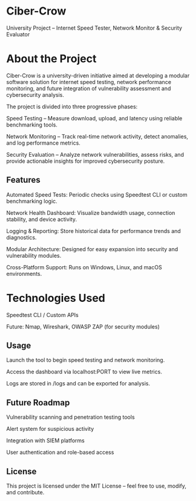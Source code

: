 # Ciber-Crow
University Project – Internet Speed Tester, Network Monitor & Security Evaluator

# About the Project
Ciber-Crow is a university-driven initiative aimed at developing a modular software solution for internet speed testing, network performance monitoring, and future integration of vulnerability assessment and cybersecurity analysis.

The project is divided into three progressive phases:

Speed Testing – Measure download, upload, and latency using reliable benchmarking tools.

Network Monitoring – Track real-time network activity, detect anomalies, and log performance metrics.

Security Evaluation – Analyze network vulnerabilities, assess risks, and provide actionable insights for improved cybersecurity posture.

## Features
Automated Speed Tests: Periodic checks using Speedtest CLI or custom benchmarking logic.

Network Health Dashboard: Visualize bandwidth usage, connection stability, and device activity.

Logging & Reporting: Store historical data for performance trends and diagnostics.

Modular Architecture: Designed for easy expansion into security and vulnerability modules.

Cross-Platform Support: Runs on Windows, Linux, and macOS environments.

# Technologies Used

Speedtest CLI / Custom APIs

Future: Nmap, Wireshark, OWASP ZAP (for security modules)

## Usage
Launch the tool to begin speed testing and network monitoring.

Access the dashboard via localhost:PORT to view live metrics.

Logs are stored in /logs and can be exported for analysis.

## Future Roadmap
Vulnerability scanning and penetration testing tools

Alert system for suspicious activity

Integration with SIEM platforms

User authentication and role-based access

## License
This project is licensed under the MIT License – feel free to use, modify, and contribute.
